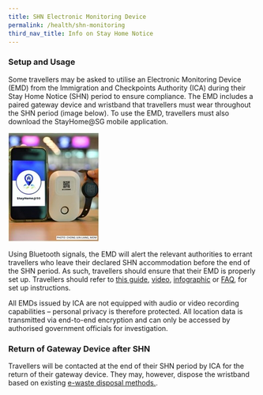 ```yaml
---
title: SHN Electronic Monitoring Device
permalink: /health/shn-monitoring
third_nav_title: Info on Stay Home Notice
---
```


### Setup and Usage

Some travellers may be asked to utilise an Electronic Monitoring Device (EMD) from the Immigration and Checkpoints Authority (ICA) during their Stay Home Notice (SHN) period to ensure compliance. The EMD includes a paired gateway device and wristband that travellers must wear throughout the SHN period (image below). To use the EMD, travellers must also download the StayHome@SG mobile application.

<img src="/images/ica-wristband.jpg" style="width:auto; height:auto;">

Using Bluetooth signals, the EMD will alert the relevant authorities to errant travellers who leave their declared SHN accommodation before the end of the SHN period. As such, travellers should ensure that their EMD is properly set up. Travellers should refer to <a href="https://www.ica.gov.sg/docs/default-source/ica/covid-19/stayhomesg-user-setup-guide.pdf" target="_blank">this guide</a>, <a href="https://www.youtube.com/watch?v=zKhawlenncA" target="_blank">video</a>, <a href="/images/stayhomesg-infographics-1.png" target="_blank">infographic</a> or <a href="https://www.ica.gov.sg/docs/default-source/ica/covid-19/stay@homesg-faqs.pdf" target="_blank">FAQ</a>, for set up instructions.

All EMDs issued by ICA are not equipped with audio or video recording capabilities – personal privacy is therefore protected. All location data is transmitted via end-to-end encryption and can only be accessed by authorised government officials for investigation.

<!--<table>
  <thead>
    <tr>
      <th style="font-size:20px; margin-top:0px; margin-bottom:0px; border-left:2px solid #E0E0E0; border-top:2px solid #E0E0E0; border-right:2px solid #E0E0E0;">ICA-issued device</th>
      <th style="font-size:20px; margin-top:0px; margin-bottom:0px; border-top:2px solid #E0E0E0; border-right:2px solid #E0E0E0;">MOM-issued device</th>
    </tr>
  </thead>
  <tbody>
    <tr>
      <td  style="font-size:20px; margin-top:0px; margin-bottom:0px; border-left:2px solid #E0E0E0; border-right:2px solid #E0E0E0;"><img src="/images/ica-wristband.jpg" style="width:auto; height:auto;"></td>
      <td style="font-size:20px; margin-top:0px; margin-bottom:0px; border-right:2px solid #E0E0E0;"><img src="/images/mom-wristband.jpg" style="width:auto; height:auto;"></td>
    </tr>
        <tr>
      <td style="font-size:20px; margin-top:0px; margin-bottom:0px; border-left:2px solid #E0E0E0; border-right:2px solid #E0E0E0; border-bottom:2px solid #E0E0E0;">ICA’s wristband device, also used by MOE for foreign students, uses an app (StayHome@SG) and a “gateway” device that must be plugged into a power socket at the place of residence. It uses Bluetooth signals and alerts the authorities if the distance between the wristband and gateway at home is beyond a pre-defined range but cannot relay the exact current location of its wearer. You may wish to refer to the User Setup Guide <a href="https://www.ica.gov.sg/docs/default-source/ica/covid-19/stayhomesg-user-setup-guide.pdf">here</a> and Frequently Asked Questions on the StayHome@SG app <a href="https://www.ica.gov.sg/docs/default-source/ica/covid-19/stay@homesg-faqs.pdf">here</a>. <br/><br/>
Watch the video for the <a href="https://www.youtube.com/watch?v=zKhawlenncA">StayHome@SG Setup Guide</a> or refer to this <a href="/images/stayhomesg-infographics-1.png">infographic</a> for more information on ICA’s wristband device.
           </td>
      <td style="font-size:20px; margin-top:0px; margin-bottom:0px; border-bottom:2px solid #E0E0E0; border-right:2px solid #E0E0E0;">MOM’s smartwatch device uses GPS and 4G technology to track the wearer’s current location, as well as geo-fence him/ her at the SHN’s residences. It also has other features, including a sensor that will trigger alert should the wearer tampers or removes the smartwatch. Watch the video for the <a href="https://m.youtube.com/watch?v=E8MehKUmWlk">User Setup Guide</a> of the MOM’s smartwatch device. 
</td>
    </tr>
  </tbody>
  </table>
 
Click [here](https://www.ica.gov.sg/news-and-publications/media-releases/media-release/all-incoming-travellers-including-returning-residents-long-term-pass-holders-work-pass-holders-and-their-dependants-serving-their-stay-home-notice-outside-of-dedicated-facilities-to-don-electronic-monitoring-device) for more information on the ICA issued Device and [here](https://www.mom.gov.sg/newsroom/press-releases/2020/0803-all-incoming-travellers-shn-outside-of-dedicated-facilities-to-don-electronic-monitoring-device) for the MOM issued device.-->

### Return of Gateway Device after SHN

Travellers will be contacted at the end of their SHN period by ICA for the return of their gateway device. They may, however, dispose the wristband based on existing <a href="https://www.nea.gov.sg/our-services/waste-management/3r-programmes-and-resources/e-waste-management/where-to-recycle-e-waste">e-waste disposal methods.</a>.


<!--<table>
  <thead>
    <tr>
      <th style="font-size:20px; margin-top:0px; margin-bottom:0px; border-left:2px solid #E0E0E0; border-top:2px solid #E0E0E0; border-right:2px solid #E0E0E0;">ICA Wristband and Gateway Device</th>
      <th style="font-size:20px; margin-top:0px; margin-bottom:0px; border-top:2px solid #E0E0E0; border-right:2px solid #E0E0E0;">MOM Smartwatch</th>
    </tr>
  </thead>
  <tbody>
    <tr>
      <td  style="font-size:20px; margin-top:0px; margin-bottom:0px;  border-left:2px solid #E0E0E0; border-right:2px solid #E0E0E0; border-bottom:2px solid #E0E0E0;">ICA’s wristband device users are to remove and dispose them based on existing e-waste disposal methods <a href="https://www.nea.gov.sg/our-services/waste-management/3r-programmes-and-resources/e-waste-management/where-to-recycle-e-waste">here</a>. <br/><br/> ICA officers will contact the user to collect the gateway device issued by ICA. <u>Please do not dispose the gateway device</u>.</td>
      <td style="font-size:20px; margin-top:0px; margin-bottom:0px; border-bottom:2px solid #E0E0E0; border-right:2px solid #E0E0E0;">MOM’s smartwatch device users are to head down to NCS office located at 1 Yishun Industrial Street 1 #08-32 A’Posh Bizhub Singapore 768160 to deactivate and remove the watches.</td>
    </tr>
  </tbody>
  </table>-->
